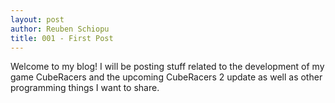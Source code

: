 ```yaml
---
layout: post
author: Reuben Schiopu
title: 001 - First Post
---
```


Welcome to my blog! I will be posting stuff related to the development of my game CubeRacers and the upcoming CubeRacers 2 update as well as other programming things I want to share.